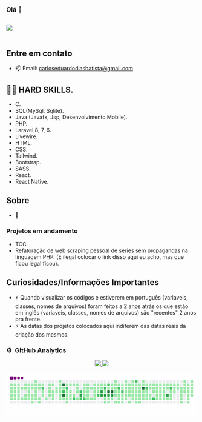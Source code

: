 

### Olá 👋

<!--
**carloseduardodb/carloseduardodb** is a ✨ _special_ ✨ repository because its `README.md` (this file) appears on your GitHub profile.
--->
<div style="display: flex; flex-direction: row;">
<p align="center">
<img width="150" src="https://media.giphy.com/media/a8rlSHPozsTEuh1ibJ/giphy.gif">
</p>
</div>

## Entre em contato 
- 📫 Email: carloseduardodiasbatista@gmail.com

##  👨‍🏫 HARD SKILLS.
- C.
- SQL(MySql, Sqlite).
- Java (Javafx, Jsp, Desenvolvimento Mobile).
- PHP.
- Laravel 8, 7, 6.
- Livewire.
- HTML.
- CSS.
- Tailwind.
- Bootstrap.
- SASS. 
- React.
- React Native.

## Sobre
- 🌱 

### Projetos em andamento
- TCC.
- Refatoração de web scraping pessoal de series sem propagandas na linguagem PHP. (É ilegal colocar o link disso aqui eu acho, mas que ficou legal ficou).

## Curiosidades/Informações Importantes
- ⚡ Quando visualizar os códigos e estiverem em português (variaveis, classes, nomes de arquivos) foram feitos a 2 anos atrás os que estão em inglês (variaveis, classes, nomes de arquivos) são "recentes" 2 anos pra frente.
- ⚡ As datas dos projetos colocados aqui indiferem das datas reais da criação dos mesmos.

### ⚙️ &nbsp;GitHub Analytics

<p align="center">
<a href="https://github.com/carloseduardodb">
  <img height="180em" src="https://github-readme-stats-eight-theta.vercel.app/api?username=carloseduardodb&show_icons=true&theme=dracula&include_all_commits=true&count_private=true/"/>
  <img height="180em" src="https://github-readme-stats-eight-theta.vercel.app/api/top-langs/?username=carloseduardodb&layout=compact&langs_count=8&theme=dracula"/>
</a>
</p>

![snake gif](https://github.com/carloseduardodb/carloseduardodb/blob/output/github-contribution-grid-snake.gif)
